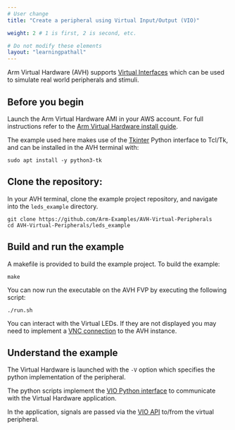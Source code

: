 ```yaml
---
# User change
title: "Create a peripheral using Virtual Input/Output (VIO)"

weight: 2 # 1 is first, 2 is second, etc.

# Do not modify these elements
layout: "learningpathall"
---
```

Arm Virtual Hardware (AVH) supports [Virtual Interfaces](https://arm-software.github.io/AVH/main/simulation/html/group__arm__cmvp.html) which can be used to simulate real world peripherals and stimuli.

## Before you begin

Launch the Arm Virtual Hardware AMI in your AWS account. For full instructions refer to the [Arm Virtual Hardware install guide](/install-guides/avh#corstone).

The example used here makes use of the [Tkinter](https://docs.python.org/3/library/tkinter.html) Python interface to Tcl/Tk, and can be installed in the AVH terminal with:
```console
sudo apt install -y python3-tk
```
## Clone the repository:

In your AVH terminal, clone the example project repository, and navigate into the `leds_example` directory.
```console
git clone https://github.com/Arm-Examples/AVH-Virtual-Peripherals
cd AVH-Virtual-Peripherals/leds_example
```
## Build and run the example

A makefile is provided to build the example project. To build the example:
```console
make
```
You can now run the executable on the AVH FVP by executing the following script:
```console
./run.sh
```
You can interact with the Virtual LEDs. If they are not displayed you may need to implement a [VNC connection](/install-guides/avh#vnc) to the AVH instance.

## Understand the example

The Virtual Hardware is launched with the `-V` option which specifies the python implementation of the peripheral.

The python scripts implement the [VIO Python interface](https://arm-software.github.io/AVH/main/simulation/html/group__arm__vio__py.html) to communicate with the Virtual Hardware application.

In the application, signals are passed via the [VIO API](https://arm-software.github.io/AVH/main/simulation/html/group__arm__vio__api.html) to/from the virtual peripheral.
